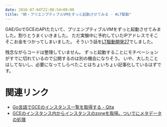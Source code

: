```yaml
---
date: 2016-07-04T22:08:54+09:00
title: "続・プリエンプティブルVMをずっと起動させてみる - #LT駆動"
---
```


GAE/GoでGCEのAPIたたいて、プリエンプティブルVMをずっと起動させてみました。割りとうまくいきました。
ただ実験中に予約していたIPアドレスでそこそこお金をつかってしまいました。
そういう話を[LT駆動開発27](https://github.com/LTDD/Sessions/wiki/LT%E9%A7%86%E5%8B%95%E9%96%8B%E7%99%BA27)でしました。

<script async class="speakerdeck-embed" data-id="c7815933675946c2ad2e1c2dcddd1570" data-ratio="1.33333333333333" src="//speakerdeck.com/assets/embed.js"></script>

残念ながらコードは整理していません。
ずっと起動することにモチベーションがすでに切れているので公開するのは別の機会になりそう。
いや、大したことはしてないし、必要になってしらべたことはちょいちょい記事化しているはずです。

# 関連リンク

* [Go言語でGCEのインスタンス一覧を取得する - Qita](http://qiita.com/eielh/items/5e0697c1cc586feda716)
* [GCEのインスタンス内からインスタンスのzoneを取得。ついでにメタデータの処理](http://qiita.com/eielh/items/3e4a6ee4c425cef21df2)

